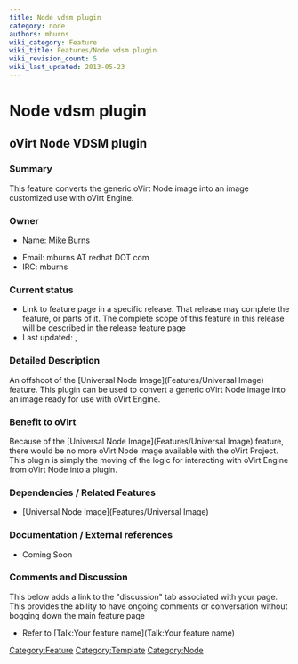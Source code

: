 ```yaml
---
title: Node vdsm plugin
category: node
authors: mburns
wiki_category: Feature
wiki_title: Features/Node vdsm plugin
wiki_revision_count: 5
wiki_last_updated: 2013-05-23
---
```


# Node vdsm plugin

## oVirt Node VDSM plugin

### Summary

This feature converts the generic oVirt Node image into an image customized use with oVirt Engine.

### Owner

*   Name: [ Mike Burns](User:mburns)

<!-- -->

*   Email: mburns AT redhat DOT com
*   IRC: mburns

### Current status

*   Link to feature page in a specific release. That release may complete the feature, or parts of it. The complete scope of this feature in this release will be described in the release feature page
*   Last updated: ,

### Detailed Description

An offshoot of the [Universal Node Image](Features/Universal Image) feature. This plugin can be used to convert a generic oVirt Node image into an image ready for use with oVirt Engine.

### Benefit to oVirt

Because of the [Universal Node Image](Features/Universal Image) feature, there would be no more oVirt Node image available with the oVirt Project. This plugin is simply the moving of the logic for interacting with oVirt Engine from oVirt Node into a plugin.

### Dependencies / Related Features

*   [Universal Node Image](Features/Universal Image)

### Documentation / External references

*   Coming Soon

### Comments and Discussion

This below adds a link to the "discussion" tab associated with your page. This provides the ability to have ongoing comments or conversation without bogging down the main feature page

*   Refer to [Talk:Your feature name](Talk:Your feature name)

<Category:Feature> <Category:Template> <Category:Node>

